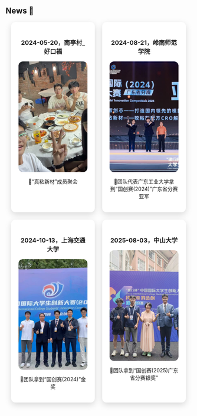 ## News 🎉

<div style="display:flex; flex-wrap:wrap; gap:20px; justify-content:center;">

<div style="flex:1 1 45%; max-width:45%; box-sizing:border-box; text-align:center; padding:20px; border-radius:12px; overflow:hidden; box-shadow:0 6px 18px rgba(0,0,0,0.15); background:#fff; transition: transform 0.3s ease-in-out;">
  <h3>2024-05-20，南亭村_好口福</h3>
  <img src="static/assets/img/news/event1.jpg" alt="2024-05-20，南亭村_好口福" style="width:100%; height:300px; object-fit:cover; display:block; border-radius:12px; margin:15px 0;">
  <p>🎉“真粘新材”成员聚会</p>
</div>

<div style="flex:1 1 45%; max-width:45%; box-sizing:border-box; text-align:center; padding:20px; border-radius:12px; overflow:hidden; box-shadow:0 6px 18px rgba(0,0,0,0.15); background:#fff; transition: transform 0.3s ease-in-out;">
  <h3>2024-08-21，岭南师范学院</h3>
  <img src="static/assets/img/news/event2.jpg" alt="2024-08-21，岭南师范学院" style="width:100%; height:300px; object-fit:cover; display:block; border-radius:12px; margin:15px 0;">
  <p>🎉团队代表广东工业大学拿到“国创赛(2024)”广东省分赛亚军</p>
</div>

<div style="flex:1 1 45%; max-width:45%; box-sizing:border-box; text-align:center; padding:20px; border-radius:12px; overflow:hidden; box-shadow:0 6px 18px rgba(0,0,0,0.15); background:#fff; transition: transform 0.3s ease-in-out;">
  <h3>2024-10-13，上海交通大学</h3>
  <img src="static/assets/img/news/event3.jpg" alt="2024-10-13，上海交通大学" style="width:100%; height:300px; object-fit:cover; display:block; border-radius:12px; margin:15px 0;">
  <p>🎉团队拿到“国创赛(2024)”金奖</p>
</div>

<div style="flex:1 1 45%; max-width:45%; box-sizing:border-box; text-align:center; padding:20px; border-radius:12px; overflow:hidden; box-shadow:0 6px 18px rgba(0,0,0,0.15); background:#fff; transition: transform 0.3s ease-in-out;">
  <h3>2025-08-03，中山大学</h3>
  <img src="static/assets/img/news/event4.jpg" alt="2025-08-03，中山大学" style="width:100%; height:300px; object-fit:cover; display:block; border-radius:12px; margin:15px 0;">
  <p>🎉团队拿到“国创赛(2025)广东省分赛银奖”</p>
</div>

</div>

<!-- 悬停缩放效果 -->
<style>
#news-md div[style*="transition: transform"] {
  cursor: pointer;
}
#news-md div[style*="transition: transform"]:hover {
  transform: scale(1.03);
}
</style>
